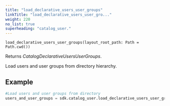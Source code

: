 ```yaml
---
title: "load_declarative_users_user_groups"
linkTitle: "load_declarative_users_user_gro..."
weight: 220
no_list: true
superheading: "catalog_user."
---
```


<!-- TODO -->

``load_declarative_users_user_groups(layout_root_path: Path = Path.cwd())``

Returns *CatalogDeclarativeUsersUserGroups*.

Load users and user groups from directory hierarchy.

## Example

```python
#Load users and user groups from directory
users_and_user_groups = sdk.catalog_user.load_declarative_users_user_groups(layout_root_path=Path.cwd())
```

